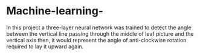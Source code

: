 # Machine-learning-
In this project a three-layer neural network was trained to detect the angle between the vertical line passing through the middle of leaf picture and the vertical axis then, it would represent the angle of anti-clockwise rotation required to lay it upward again.
